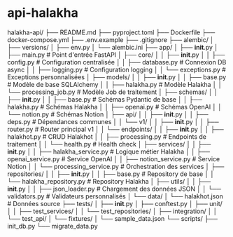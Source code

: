 # api-halakha

halakha-api/
├── README.md
├── pyproject.toml
├── Dockerfile
├── docker-compose.yml
├── .env.example
├── .gitignore
├── alembic/
│   ├── versions/
│   ├── env.py
│   └── alembic.ini
├── app/
│   ├── __init__.py
│   ├── main.py                 # Point d'entrée FastAPI
│   ├── core/
│   │   ├── __init__.py
│   │   ├── config.py           # Configuration centralisée
│   │   ├── database.py         # Connexion DB async
│   │   ├── logging.py          # Configuration logging
│   │   └── exceptions.py       # Exceptions personnalisées
│   ├── models/
│   │   ├── __init__.py
│   │   ├── base.py             # Modèle de base SQLAlchemy
│   │   ├── halakha.py          # Modèle Halakha
│   │   └── processing_job.py   # Modèle Job de traitement
│   ├── schemas/
│   │   ├── __init__.py
│   │   ├── base.py             # Schémas Pydantic de base
│   │   ├── halakha.py          # Schémas Halakha
│   │   ├── openai.py           # Schémas OpenAI
│   │   └── notion.py           # Schémas Notion
│   ├── api/
│   │   ├── __init__.py
│   │   ├── deps.py             # Dépendances communes
│   │   └── v1/
│   │       ├── __init__.py
│   │       ├── router.py       # Router principal v1
│   │       └── endpoints/
│   │           ├── __init__.py
│   │           ├── halakhot.py # CRUD Halakhot
│   │           ├── processing.py # Endpoints de traitement
│   │           └── health.py   # Health check
│   ├── services/
│   │   ├── __init__.py
│   │   ├── halakha_service.py  # Logique métier Halakha
│   │   ├── openai_service.py   # Service OpenAI
│   │   ├── notion_service.py   # Service Notion
│   │   └── processing_service.py # Orchestration des services
│   ├── repositories/
│   │   ├── __init__.py
│   │   ├── base.py             # Repository de base
│   │   └── halakha_repository.py # Repository Halakha
│   ├── utils/
│   │   ├── __init__.py
│   │   ├── json_loader.py      # Chargement des données JSON
│   │   └── validators.py       # Validateurs personnalisés
│   └── data/
│       └── halakhot.json       # Données source
├── tests/
│   ├── __init__.py
│   ├── conftest.py
│   ├── unit/
│   │   ├── test_services/
│   │   └── test_repositories/
│   ├── integration/
│   │   └── test_api/
│   └── fixtures/
│       └── sample_data.json
└── scripts/
    ├── init_db.py
    └── migrate_data.py